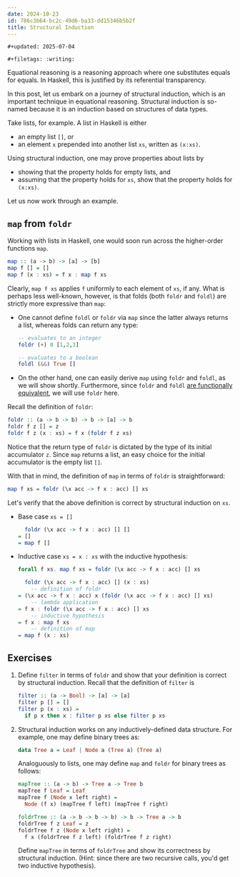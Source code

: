 ```yaml
---
date: 2024-10-23
id: 786c3b64-bc2c-49d6-ba33-dd15346b5b2f
title: Structural Induction
---
```


```{=org}
#+updated: 2025-07-04
```
```{=org}
#+filetags: :writing:
```
Equational reasoning is a reasoning approach where one substitutes equals for equals.
In Haskell, this is justified by its referential transparency.

In this post, let us embark on a journey of structural induction, which is an important technique in equational reasoning.
Structural induction is so-named because it is an induction based on structures of data types.

Take lists, for example.
A list in Haskell is either

- an empty list `[]`, or
- an element `x` prepended into another list `xs`, written as `(x:xs)`.

Using structural induction, one may prove properties about lists by

- showing that the property holds for empty lists, and
- assuming that the property holds for `xs`, show that the property holds for
  `(x:xs)`.

Let us now work through an example.

## `map` from `foldr`

Working with lists in Haskell, one would soon run across the higher-order functions `map`.

``` haskell
map :: (a -> b) -> [a] -> [b]
map f [] = []
map f (x : xs) = f x : map f xs
```

Clearly, `map f xs` applies `f` uniformly to each element of `xs`, if any.
What is perhaps less well-known, however, is that folds (both `foldr` and `foldl`) are strictly more expressive than `map`:

- One cannot define `foldl` or `foldr` via `map` since the latter always returns a list, whereas folds can return any type:

  ``` haskell
  -- evaluates to an integer
  foldr (+) 0 [1,2,3]

  -- evaluates to a boolean
  foldl (&&) True []
  ```

- On the other hand, one can easily derive `map` using `foldr` and `foldl`, as we will show shortly.
  Furthermore, since `foldr` and `foldl` [are functionally equivalent](./2024-10-25-folding-left-and-right.html), we will use `foldr` here.

Recall the definition of `foldr`:

``` haskell
foldr :: (a -> b -> b) -> b -> [a] -> b
foldr f z [] = z
foldr f z (x : xs) = f x (foldr f z xs)
```

Notice that the return type of `foldr` is dictated by the type of its initial accumulator `z`.
Since `map` returns a list, an easy choice for the initial accumulator is the empty list `[]`.

With that in mind, the definition of `map` in terms of `foldr` is straightforward:

``` haskell
map f xs = foldr (\x acc -> f x : acc) [] xs
```

Let\'s verify that the above definition is correct by structural induction on `xs`.

- Base case `xs = []`

  ``` haskell
    foldr (\x acc -> f x : acc) [] []
  = []
  = map f []
  ```

- Inductive case `xs = x : xs` with the inductive hypothesis:

  ``` haskell
  forall f xs. map f xs = foldr (\x acc -> f x : acc) [] xs
  ```

  ``` haskell
    foldr (\x acc -> f x : acc) [] (x : xs)
      -- definition of foldr
  = (\x acc -> f x : acc) x (foldr (\x acc -> f x : acc) [] xs)
      -- lambda application
  = f x : foldr (\x acc -> f x : acc) [] xs
      -- inductive hypothesis
  = f x : map f xs
      -- definition of map
  = map f (x : xs)
  ```

## Exercises

1.  Define `filter` in terms of `foldr` and show that your definition is correct by structural induction.
    Recall that the definition of `filter` is

    ``` haskell
    filter :: (a -> Bool) -> [a] -> [a]
    filter p [] = []
    filter p (x : xs) =
      if p x then x : filter p xs else filter p xs
    ```

2.  Structural induction works on any inductively-defined data structure.
    For example, one may define binary trees as:

    ``` haskell
    data Tree a = Leaf | Node a (Tree a) (Tree a)
    ```

    Analoguously to lists, one may define `map` and `foldr` for binary trees as follows:

    ``` haskell
    mapTree :: (a -> b) -> Tree a -> Tree b
    mapTree f Leaf = Leaf
    mapTree f (Node x left right) =
      Node (f x) (mapTree f left) (mapTree f right)

    foldrTree :: (a -> b -> b -> b) -> b -> Tree a -> b
    foldrTree f z Leaf = z
    foldrTree f z (Node x left right) =
      f x (foldrTree f z left) (foldrTree f z right)
    ```

    Define `mapTree` in terms of `foldrTree` and show its correctness by structural induction.
    (Hint: since there are two recursive calls, you\'d get two inductive hypothesis).
